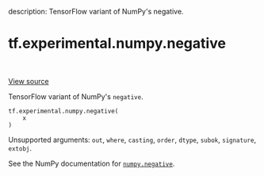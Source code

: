 description: TensorFlow variant of NumPy's negative.

<div itemscope itemtype="http://developers.google.com/ReferenceObject">
<meta itemprop="name" content="tf.experimental.numpy.negative" />
<meta itemprop="path" content="Stable" />
</div>

# tf.experimental.numpy.negative

<!-- Insert buttons and diff -->

<table class="tfo-notebook-buttons tfo-api nocontent" align="left">

</table>

<a target="_blank" href="/code/stable/tensorflow/python/ops/numpy_ops/np_math_ops.py">View source</a>



TensorFlow variant of NumPy's `negative`.

<pre class="devsite-click-to-copy prettyprint lang-py tfo-signature-link">
<code>tf.experimental.numpy.negative(
    x
)
</code></pre>



<!-- Placeholder for "Used in" -->

Unsupported arguments: `out`, `where`, `casting`, `order`, `dtype`, `subok`, `signature`, `extobj`.

See the NumPy documentation for [`numpy.negative`](https://numpy.org/doc/1.16/reference/generated/numpy.negative.html).
